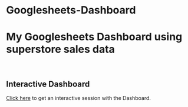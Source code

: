 # Googlesheets-Dashboard


<h1>My Googlesheets Dashboard using superstore sales data</h1>
<br>
<h2>Interactive Dashboard</h2>
<div>
   <a href="https://docs.google.com/spreadsheets/d/1zy9o8fj9b8N2PBTXBJptqCK0pGWdhs_VhKeCClrEGHo/edit?usp=sharing" target="_blank">Click here</a> to get an interactive session with     the Dashboard. 
</div>

